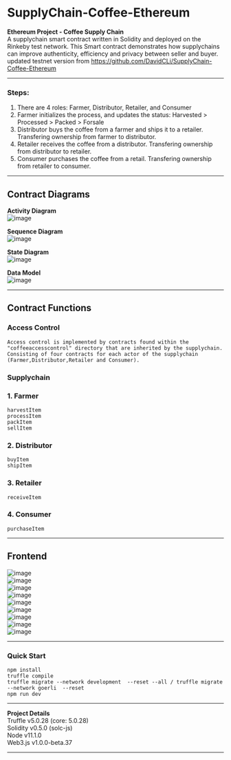 # SupplyChain-Coffee-Ethereum
**Ethereum Project - Coffee Supply Chain**  
A supplychain smart contract written in Solidity and deployed on the Rinkeby test network. This Smart contract demonstrates how supplychains can improve authenticity, efficiency and privacy between seller and buyer. updated testnet version from https://github.com/DavidCLi/SupplyChain-Coffee-Ethereum
****
### Steps:
1. There are 4 roles: Farmer, Distributor, Retailer, and Consumer
2. Farmer initializes the process, and updates the status: Harvested > Processed > Packed > Forsale
3. Distributor buys the coffee from a farmer and ships it to a retailer. Transfering ownership from farmer to distributor.
4. Retailer receives the coffee from a distributor. Transfering ownership from distributor to retailer.
5. Consumer purchases the coffee from a retail. Transfering ownership from retailer to consumer.
****
**Contract Diagrams**  
--- 
**Activity Diagram**  
![image](https://github.com/DavidCLi/SupplyChain-Coffee-Ethereum/blob/master/Project%20write-up/Activity_Diagram.jpg)  
  
**Sequence Diagram**  
![image](https://github.com/DavidCLi/SupplyChain-Coffee-Ethereum/blob/master/Project%20write-up/Sequence_Diagram.jpg)  
  
**State Diagram**  
![image](https://github.com/DavidCLi/SupplyChain-Coffee-Ethereum/blob/master/Project%20write-up/State_Diagram.png)  
  
**Data Model**  
![image](https://github.com/DavidCLi/SupplyChain-Coffee-Ethereum/blob/master/Project%20write-up/Data_Model.jpg)  
****
**Contract Functions**  
--- 
### Access Control
    Access control is implemented by contracts found within the "coffeeaccesscontrol" directory that are inherited by the supplychain.  
    Consisting of four contracts for each actor of the supplychain (Farmer,Distributor,Retailer and Consumer).
  
### Supplychain  
### 1. Farmer    
    harvestItem  
    processItem  
    packItem  
    sellItem  
### 2. Distributor      
    buyItem  
    shipItem  
### 3. Retailer        
    receiveItem  
### 4. Consumer        
    purchaseItem  
  
****
**Frontend**  
--- 
![image](https://github.com/DavidCLi/SupplyChain-Coffee-Ethereum/blob/master/pics/Add_Roles.JPG)    
![image](https://github.com/DavidCLi/SupplyChain-Coffee-Ethereum/blob/master/pics/Validate.JPG)    
![image](https://github.com/DavidCLi/SupplyChain-Coffee-Ethereum/blob/master/pics/Farmer1.JPG)  
![image](https://github.com/DavidCLi/SupplyChain-Coffee-Ethereum/blob/master/pics/Farmer2.JPG)  
![image](https://github.com/DavidCLi/SupplyChain-Coffee-Ethereum/blob/master/pics/Farmer3.JPG)  
![image](https://github.com/DavidCLi/SupplyChain-Coffee-Ethereum/blob/master/pics/Farmer4.JPG)  
![image](https://github.com/DavidCLi/SupplyChain-Coffee-Ethereum/blob/master/pics/Distributor.JPG)  
![image](https://github.com/DavidCLi/SupplyChain-Coffee-Ethereum/blob/master/pics/Retailer.JPG)  
![image](https://github.com/DavidCLi/SupplyChain-Coffee-Ethereum/blob/master/pics/Consumer.JPG)  
****
### Quick Start
    npm install
    truffle compile
    truffle migrate --network development  --reset --all / truffle migrate --network goerli  --reset
    npm run dev
****
**Project Details**  
Truffle v5.0.28 (core: 5.0.28)  
Solidity v0.5.0 (solc-js)  
Node v11.1.0  
Web3.js v1.0.0-beta.37  
****

